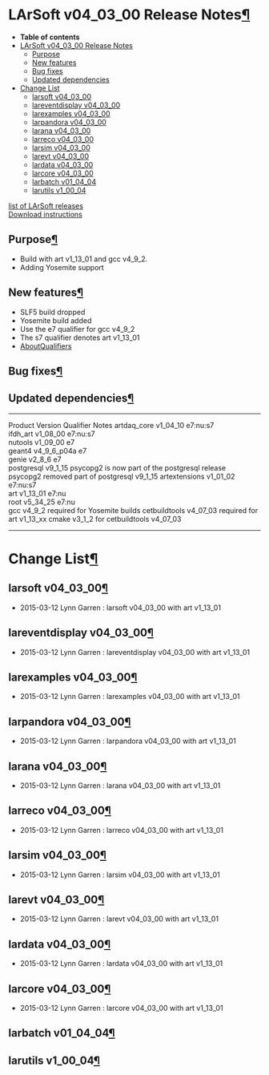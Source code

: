 LArSoft v04\_03\_00 Release Notes[¶](#LArSoft-v04_03_00-Release-Notes)
======================================================================

-   **Table of contents**
-   [LArSoft v04\_03\_00 Release Notes](#LArSoft-v04_03_00-Release-Notes)
    -   [Purpose](#Purpose)
    -   [New features](#New-features)
    -   [Bug fixes](#Bug-fixes)
    -   [Updated dependencies](#Updated-dependencies)
-   [Change List](#Change-List)
    -   [larsoft v04\_03\_00](#larsoft-v04_03_00)
    -   [lareventdisplay v04\_03\_00](#lareventdisplay-v04_03_00)
    -   [larexamples v04\_03\_00](#larexamples-v04_03_00)
    -   [larpandora v04\_03\_00](#larpandora-v04_03_00)
    -   [larana v04\_03\_00](#larana-v04_03_00)
    -   [larreco v04\_03\_00](#larreco-v04_03_00)
    -   [larsim v04\_03\_00](#larsim-v04_03_00)
    -   [larevt v04\_03\_00](#larevt-v04_03_00)
    -   [lardata v04\_03\_00](#lardata-v04_03_00)
    -   [larcore v04\_03\_00](#larcore-v04_03_00)
    -   [larbatch v01\_04\_04](#larbatch-v01_04_04)
    -   [larutils v1\_00\_04](#larutils-v1_00_04)

[list of LArSoft releases](LArSoft_release_list)\
[Download instructions](http://scisoft.fnal.gov/scisoft/bundles/larsoft/v04_03_00/larsoft-v04_03_00.html)


Purpose[¶](#Purpose)
--------------------

-   Build with art v1\_13\_01 and gcc v4\_9\_2.
-   Adding Yosemite support


New features[¶](#New-features)
------------------------------

-   SLF5 build dropped
-   Yosemite build added
-   Use the e7 qualifier for gcc v4\_9\_2
-   The s7 qualifier denotes art v1\_13\_01
-   [AboutQualifiers](/redmine/projects/cet-is-public/wiki/AboutQualifiers)


Bug fixes[¶](#Bug-fixes)
------------------------


Updated dependencies[¶](#Updated-dependencies)
----------------------------------------------

  --------------- ---------------- ----------- ------------------------------------------------
  Product         Version          Qualifier   Notes
  artdaq\_core    v1\_04\_10       e7:nu:s7    
  ifdh\_art       v1\_08\_00       e7:nu:s7    
  nutools         v1\_09\_00       e7          
  geant4          v4\_9\_6\_p04a   e7          
  genie           v2\_8\_6         e7          
  postgresql      v9\_1\_15                    psycopg2 is now part of the postgresql release
  psycopg2        removed                      part of postgresql v9\_1\_15
  artextensions   v1\_01\_02       e7:nu:s7    
  art             v1\_13\_01       e7:nu       
  root            v5\_34\_25       e7:nu       
  gcc             v4\_9\_2                     required for Yosemite builds
  cetbuildtools   v4\_07\_03                   required for art v1\_13\_xx
  cmake           v3\_1\_2                     for cetbuildtools v4\_07\_03
  --------------- ---------------- ----------- ------------------------------------------------


Change List[¶](#Change-List)
============================


larsoft v04\_03\_00[¶](#larsoft-v04_03_00)
------------------------------------------

-   2015-03-12 Lynn Garren : larsoft v04\_03\_00 with art v1\_13\_01


lareventdisplay v04\_03\_00[¶](#lareventdisplay-v04_03_00)
----------------------------------------------------------

-   2015-03-12 Lynn Garren : lareventdisplay v04\_03\_00 with art v1\_13\_01


larexamples v04\_03\_00[¶](#larexamples-v04_03_00)
--------------------------------------------------

-   2015-03-12 Lynn Garren : larexamples v04\_03\_00 with art v1\_13\_01


larpandora v04\_03\_00[¶](#larpandora-v04_03_00)
------------------------------------------------

-   2015-03-12 Lynn Garren : larpandora v04\_03\_00 with art v1\_13\_01


larana v04\_03\_00[¶](#larana-v04_03_00)
----------------------------------------

-   2015-03-12 Lynn Garren : larana v04\_03\_00 with art v1\_13\_01


larreco v04\_03\_00[¶](#larreco-v04_03_00)
------------------------------------------

-   2015-03-12 Lynn Garren : larreco v04\_03\_00 with art v1\_13\_01


larsim v04\_03\_00[¶](#larsim-v04_03_00)
----------------------------------------

-   2015-03-12 Lynn Garren : larsim v04\_03\_00 with art v1\_13\_01


larevt v04\_03\_00[¶](#larevt-v04_03_00)
----------------------------------------

-   2015-03-12 Lynn Garren : larevt v04\_03\_00 with art v1\_13\_01


lardata v04\_03\_00[¶](#lardata-v04_03_00)
------------------------------------------

-   2015-03-12 Lynn Garren : lardata v04\_03\_00 with art v1\_13\_01


larcore v04\_03\_00[¶](#larcore-v04_03_00)
------------------------------------------

-   2015-03-12 Lynn Garren : larcore v04\_03\_00 with art v1\_13\_01


larbatch v01\_04\_04[¶](#larbatch-v01_04_04)
--------------------------------------------


larutils v1\_00\_04[¶](#larutils-v1_00_04)
------------------------------------------

